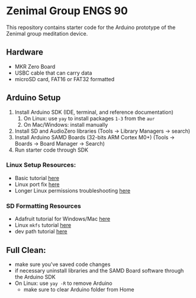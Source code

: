 # Zenimal Group ENGS 90

This repository contains starter code for the Arduino prototype of the Zenimal group meditation device.

## Hardware
- MKR Zero Board
- USBC cable that can carry data
- microSD card, FAT16 or FAT32 formatted

## Arduino Setup
1. Install Arduino SDK (IDE, terminal, and reference documentation)
	1. On Linux: use `yay` to install packages `1-3` from the `aur`
    2. On Mac/Windows: install manually
2. Install SD and AudioZero libraries (Tools -> Library Managers -> search)
3. Install Arduino SAMD Boards (32-bits ARM Cortex M0+) (Tools -> Boards -> Board Manager -> Search)
4. Run starter code through SDK

### Linux Setup Resources:
- Basic tutorial [here](https://wiki-content.arduino.cc/en/Guide/ArduinoMKRZero)
- Linux port fix [here](https://support.arduino.cc/hc/en-us/articles/360016495679-Fix-port-access-on-Linux)
- Longer Linux permissions troubleshooting [here](https://majenko.co.uk/blog/diagnosing-arduino-problems-linux)

### SD Formatting Resources
- Adafruit tutorial for Windows/Mac [here](https://learn.adafruit.com/adafruit-micro-sd-breakout-board-card-tutorial/formatting-notes)
- Linux `mkfs` tutorial [here](https://www.ibeesoft.com/computer-tips/convert-exfat-to-fat32.html)
- dev path tutorial [here](https://unix.stackexchange.com/questions/144029/command-to-determine-ports-of-a-device-like-dev-ttyusb0)

## Full Clean:
- make sure you've saved code changes
- if necessary uninstall libraries and the SAMD Board software through the Arduino SDK
- On Linux: use `yay -R` to remove Arduino
    - make sure to clear Arduino folder from Home